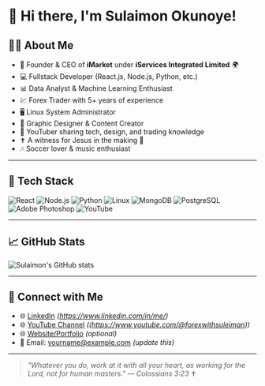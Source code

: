 # 👋 Hi there, I'm Sulaimon Okunoye!

## 🧑‍💻 About Me
- 🎯 Founder & CEO of **iMarket** under **iServices Integrated Limited** 🌍
- 💻 Fullstack Developer (React.js, Node.js, Python, etc.)
- 📊 Data Analyst & Machine Learning Enthusiast
- 💹 Forex Trader with 5+ years of experience
- 🖥️ Linux System Administrator
- 🎨 Graphic Designer & Content Creator
- 🎥 YouTuber sharing tech, design, and trading knowledge
- ✝️ A witness for Jesus in the making 🙏
- 🎶 Soccer lover & music enthusiast

---

## 🚀 Tech Stack
![React](https://img.shields.io/badge/React-20232A?style=for-the-badge&logo=react&logoColor=61DAFB)
![Node.js](https://img.shields.io/badge/Node.js-339933?style=for-the-badge&logo=nodedotjs&logoColor=white)
![Python](https://img.shields.io/badge/Python-3776AB?style=for-the-badge&logo=python&logoColor=white)
![Linux](https://img.shields.io/badge/Linux-FCC624?style=for-the-badge&logo=linux&logoColor=black)
![MongoDB](https://img.shields.io/badge/MongoDB-4EA94B?style=for-the-badge&logo=mongodb&logoColor=white)
![PostgreSQL](https://img.shields.io/badge/PostgreSQL-316192?style=for-the-badge&logo=postgresql&logoColor=white)
![Adobe Photoshop](https://img.shields.io/badge/Photoshop-31A8FF?style=for-the-badge&logo=adobephotoshop&logoColor=white)
![YouTube](https://img.shields.io/badge/YouTube-FF0000?style=for-the-badge&logo=youtube&logoColor=white)

---

## 📈 GitHub Stats
![Sulaimon's GitHub stats](https://github-readme-stats.vercel.app/api?username=Sulaimon-ade&show_icons=true&theme=radical)

---

## 🌟 Connect with Me
- 🌐 [LinkedIn](https://www.linkedin.com/) *(https://www.linkedin.com/in/me/)*
- 🌐 [YouTube Channel](https://www.youtube.com/) *((https://www.youtube.com/@forexwithsuleiman))*
- 🌐 [Website/Portfolio](https://yourwebsite.com) *(optional)*
- 📧 Email: yourname@example.com *(update this)*

---

> _"Whatever you do, work at it with all your heart, as working for the Lord, not for human masters." — Colossians 3:23_ ✝️
